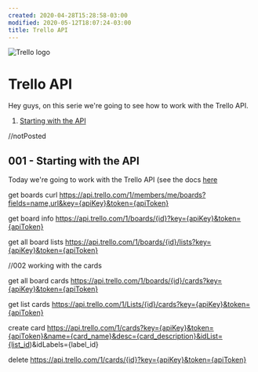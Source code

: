 ```yaml
---
created: 2020-04-28T15:28:58-03:00
modified: 2020-05-12T18:07:24-03:00
title: Trello API
---
```


![Trello logo](./logo.png)
# Trello API
 Hey guys, on this serie we're going to see how to work with the Trello API.

 1. [Starting with the API](#001---starting-with-the-api)

//notPosted 
## 001 - Starting with the API
  Today we're going to work with the Trello API (see the docs [here](https://developer.atlassian.com/cloud/trello/rest/)
 
 get boards
 curl https://api.trello.com/1/members/me/boards?fields=name,url&key={apiKey}&token={apiToken}

 get board info
 https://api.trello.com/1/boards/{id}?key={apiKey}&token={apiToken}


 
 get all board lists
 https://api.trello.com/1/boards/{id}/lists?key={apiKey}&token={apiToken}


//002 working with the cards

get all board cards
 https://api.trello.com/1/boards/{id}/cards?key={apiKey}&token={apiToken}

 get list cards
 https://api.trello.com/1/Lists/{id}/cards?key={apiKey}&token={apiToken}

 create card
 https://api.trello.com/1/cards?key={apiKey}&token={apiToken}&name={card_name}&desc={card_description}&idList={list_id)&idLabels={label_id}

 delete
 https://api.trello.com/1/cards/{id}?key={apiKey}&token={apiToken}